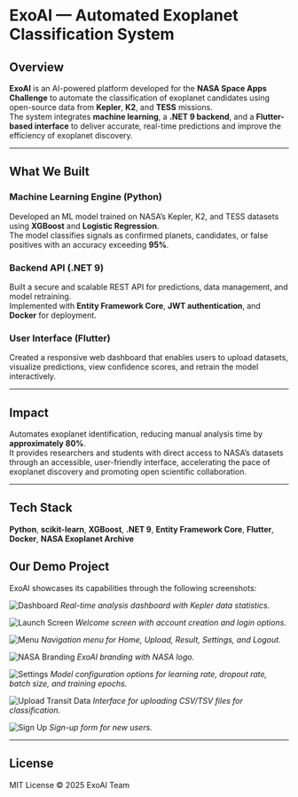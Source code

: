 # ExoAI — Automated Exoplanet Classification System

## Overview
**ExoAI** is an AI-powered platform developed for the **NASA Space Apps Challenge** to automate the classification of exoplanet candidates using open-source data from **Kepler**, **K2**, and **TESS** missions.  
The system integrates **machine learning**, a **.NET 9 backend**, and a **Flutter-based interface** to deliver accurate, real-time predictions and improve the efficiency of exoplanet discovery.

---

## What We Built
### Machine Learning Engine (Python)
Developed an ML model trained on NASA’s Kepler, K2, and TESS datasets using **XGBoost** and **Logistic Regression**.  
The model classifies signals as confirmed planets, candidates, or false positives with an accuracy exceeding **95%**.

### Backend API (.NET 9)
Built a secure and scalable REST API for predictions, data management, and model retraining.  
Implemented with **Entity Framework Core**, **JWT authentication**, and **Docker** for deployment.

### User Interface (Flutter)
Created a responsive web dashboard that enables users to upload datasets, visualize predictions, view confidence scores, and retrain the model interactively.

---

## Impact
Automates exoplanet identification, reducing manual analysis time by **approximately 80%**.  
It provides researchers and students with direct access to NASA’s datasets through an accessible, user-friendly interface, accelerating the pace of exoplanet discovery and promoting open scientific collaboration.

---

## Tech Stack
**Python**, **scikit-learn**, **XGBoost**, **.NET 9**, **Entity Framework Core**, **Flutter**, **Docker**, **NASA Exoplanet Archive**

## Our Demo Project
ExoAI showcases its capabilities through the following screenshots:

![Dashboard](https://github.com/user-attachments/assets/e73ce1b1-4ac6-4467-93ba-b94737c824d0)
*Real-time analysis dashboard with Kepler data statistics.*

![Launch Screen](https://github.com/user-attachments/assets/8eb38581-db42-4e50-bc25-39aaa4a17a9d)
*Welcome screen with account creation and login options.*

![Menu](https://github.com/user-attachments/assets/28f2fb79-f6ad-460b-a15e-6406fdc8f7ff)
*Navigation menu for Home, Upload, Result, Settings, and Logout.*

![NASA Branding](https://github.com/user-attachments/assets/0a134ddb-3056-411d-aa6f-33ee2753b36e)
*ExoAI branding with NASA logo.*

![Settings](https://github.com/user-attachments/assets/b81f2a0a-995b-4253-99f9-76a76a54c478)
*Model configuration options for learning rate, dropout rate, batch size, and training epochs.*

![Upload Transit Data](https://github.com/user-attachments/assets/08e05f7b-2342-4e0f-9197-13934208320d)
*Interface for uploading CSV/TSV files for classification.*

![Sign Up](https://github.com/user-attachments/assets/d99b2bfd-55a0-4375-9f6e-b81eea14d8b2)
*Sign-up form for new users.*

---

## License
MIT License © 2025 ExoAI Team
